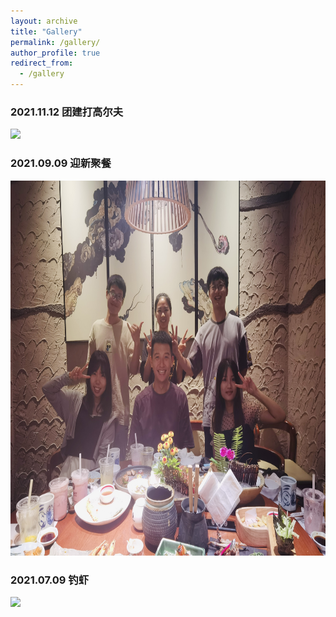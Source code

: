```yaml
---
layout: archive
title: "Gallery"
permalink: /gallery/
author_profile: true
redirect_from:
  - /gallery
---
```


### 2021.11.12 团建打高尔夫

<img src="../images/gallery/20211112.jpeg" style="height:600px"/>

### 2021.09.09 迎新聚餐

<img src="../images/gallery/20210909.jpg" style="height:600px"/>


### 2021.07.09 钓虾

<img src="../images/gallery/20210709.jpeg" style="height:600px"/>

